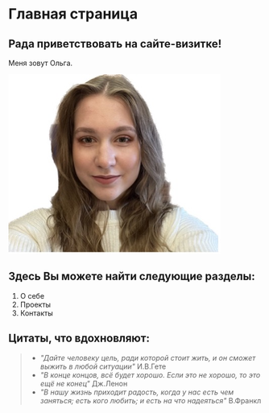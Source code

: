 # Главная страница

## Рада приветствовать на сайте-визитке!

Меня зовут Ольга.

![](images/My_photo.jpg)

## Здесь Вы можете найти следующие разделы:

1. О себе
2. Проекты
3. Контакты

## Цитаты, что вдохновляют:

> - *"Дайте человеку цель, ради которой стоит жить, и он сможет выжить в любой ситуации"* И.В.Гете
> - *"В конце концов, всё будет хорошо. Если это не хорошо, то это ещё не конец"* Дж.Ленон
> - *"В нашу жизнь приходит радость, когда у нас есть чем заняться; есть кого любить; и есть на что надеяться"* В.Франкл


